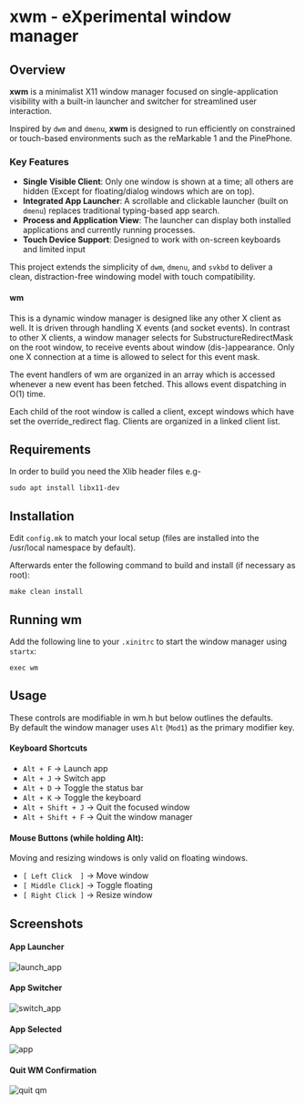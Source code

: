 
# xwm - eXperimental window manager

## Overview

**xwm** is a minimalist X11 window manager focused on single-application visibility with a built-in launcher and switcher for streamlined user interaction.

Inspired by `dwm` and `dmenu`, **xwm** is designed to run efficiently on constrained or touch-based environments such as the reMarkable 1 and the PinePhone.

### Key Features

- **Single Visible Client**: Only one window is shown at a time; all others are hidden (Except for floating/dialog windows which are on top).
- **Integrated App Launcher**: A scrollable and clickable launcher (built on `dmenu`) replaces traditional typing-based app search.
- **Process and Application View**: The launcher can display both installed applications and currently running processes.
- **Touch Device Support**: Designed to work with on-screen keyboards and limited input

This project extends the simplicity of `dwm`, `dmenu`, and `svkbd` to deliver a clean, distraction-free windowing model with touch compatibility.

#### wm

 This is a dynamic window manager is designed like any other X client as well. It is
 driven through handling X events (and socket events). In contrast to other X clients, a window
 manager selects for SubstructureRedirectMask on the root window, to receive
 events about window (dis-)appearance. Only one X connection at a time is
 allowed to select for this event mask.  

 The event handlers of wm are organized in an array which is accessed
 whenever a new event has been fetched. This allows event dispatching
 in O(1) time.  

 Each child of the root window is called a client, except windows which have
 set the override_redirect flag. Clients are organized in a linked client list.  

## Requirements

In order to build you need the Xlib header files e.g-  
```
sudo apt install libx11-dev
```

## Installation

Edit `config.mk` to match your local setup (files are installed into the /usr/local namespace by default).

Afterwards enter the following command to build and install (if necessary as root):

```
make clean install
```

## Running wm

Add the following line to your `.xinitrc` to start the window manager using `startx`:

```
exec wm
```

## Usage

These controls are modifiable in wm.h but below outlines the defaults.  
By default the window manager uses `Alt` (`Mod1`) as the primary modifier key.  

#### Keyboard Shortcuts

- `` Alt + F `` → Launch app
- `` Alt + J `` → Switch app
- `` Alt + D `` → Toggle the status bar
- `` Alt + K `` → Toggle the keyboard
- `` Alt + Shift + J `` → Quit the focused window
- `` Alt + Shift + F `` → Quit the window manager

#### Mouse Buttons (while holding Alt):  
Moving and resizing windows is only valid on floating windows.  

- ``[ Left Click  ]`` → Move window  
- ``[ Middle Click]`` → Toggle floating  
- ``[ Right Click ]`` → Resize window  

## Screenshots
#### App Launcher
![launch_app](https://github.com/user-attachments/assets/4b31b612-f2c9-45d1-ac1f-593541082104)

#### App Switcher
![switch_app](https://github.com/user-attachments/assets/78c21374-0cd4-4579-abf4-ffe142058032)

#### App Selected
![app](https://github.com/user-attachments/assets/f670eb39-35e0-4201-8c05-4d0a5b6c3236)

#### Quit WM Confirmation
![quit qm](https://github.com/user-attachments/assets/78875f92-0681-43d5-86f4-d5411969cd8d)
